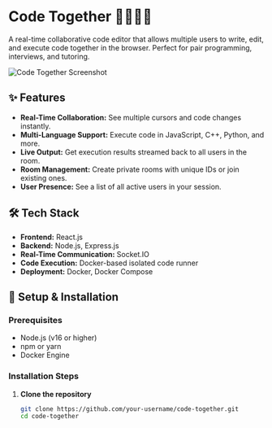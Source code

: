 # Code Together 👨‍💻👩‍💻

A real-time collaborative code editor that allows multiple users to write, edit, and execute code together in the browser. Perfect for pair programming, interviews, and tutoring.

![Code Together Screenshot](https://private-user-images.githubusercontent.com/114094586/416706934-830b079a-b63b-4762-b63c-eaff53f1950f.png?jwt=eyJ0eXAiOiJKV1QiLCJhbGciOiJIUzI1NiJ9.eyJpc3MiOiJnaXRodWIuY29tIiwiYXVkIjoicmF3LmdpdGh1YnVzZXJjb250ZW50LmNvbSIsImtleSI6ImtleTUiLCJleHAiOjE3NTgyNjIzNDMsIm5iZiI6MTc1ODI2MjA0MywicGF0aCI6Ii8xMTQwOTQ1ODYvNDE2NzA2OTM0LTgzMGIwNzlhLWI2M2ItNDc2Mi1iNjNjLWVhZmY1M2YxOTUwZi5wbmc_WC1BbXotQWxnb3JpdGhtPUFXUzQtSE1BQy1TSEEyNTYmWC1BbXotQ3JlZGVudGlhbD1BS0lBVkNPRFlMU0E1M1BRSzRaQSUyRjIwMjUwOTE5JTJGdXMtZWFzdC0xJTJGczMlMkZhd3M0X3JlcXVlc3QmWC1BbXotRGF0ZT0yMDI1MDkxOVQwNjA3MjNaJlgtQW16LUV4cGlyZXM9MzAwJlgtQW16LVNpZ25hdHVyZT1kZTA4NGFlMDA5NTNlYzZhM2Y3NDcwOTYyYjI0YjU3OTdlZDk0YTVhMTU4ZmFjMzBhMDNjNjM4ZmE3ZGFiYjY4JlgtQW16LVNpZ25lZEhlYWRlcnM9aG9zdCJ9.YdPpRQALHqcMpKjnLPhnmDey5gbPPaFt_X45PoDSXPA)

## ✨ Features

- **Real-Time Collaboration:** See multiple cursors and code changes instantly.
- **Multi-Language Support:** Execute code in JavaScript, C++, Python, and more.
- **Live Output:** Get execution results streamed back to all users in the room.
- **Room Management:** Create private rooms with unique IDs or join existing ones.
- **User Presence:** See a list of all active users in your session.

## 🛠 Tech Stack

- **Frontend:** React.js
- **Backend:** Node.js, Express.js
- **Real-Time Communication:** Socket.IO
- **Code Execution:** Docker-based isolated code runner
- **Deployment:** Docker, Docker Compose

## 🚀 Setup & Installation

### Prerequisites
- Node.js (v16 or higher)
- npm or yarn
- Docker Engine

### Installation Steps

1. **Clone the repository**
   ```bash
   git clone https://github.com/your-username/code-together.git
   cd code-together
